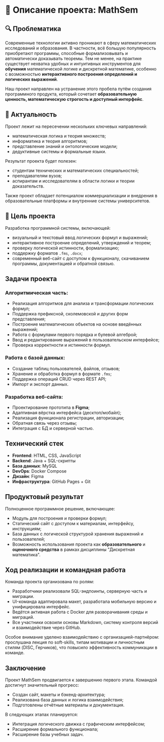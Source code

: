 # 📘 Описание проекта: MathSem

## 🔍 Проблематика

Современные технологии активно проникают в сферу математических исследований и образования. В частности, всё большую популярность приобретают программы, способные формализовывать и автоматически доказывать теоремы. Тем не менее, на практике существует нехватка удобных и интуитивных инструментов для **обучения** математической логике и дискретной математике, особенно с возможностью **интерактивного построения определений и логических выражений**.

Наш проект направлен на устранение этого пробела путём создания программного продукта, который сочетает **образовательную ценность, математическую строгость и доступный интерфейс**.

## 🎯 Актуальность

Проект лежит на пересечении нескольких ключевых направлений:
- математическая логика и теория множеств;
- информатика и теория алгоритмов;
- представление знаний и онтологические модели;
- дедуктивные системы и формальные языки.

Результат проекта будет полезен:
- студентам технических и математических специальностей;
- преподавателям вузов;
- аспирантам и исследователям в области логики и теории доказательств.

Также проект обладает потенциалом коммерциализации и внедрения в образовательные платформы и внутренние системы университетов.

## 🧭 Цель проекта

Разработка программной системы, включающей:
- визуальный и текстовый ввод логических формул и выражений;
- интерактивное построение определений, утверждений и теорем;
- проверку логической истинности, формализацию;
- поддержку форматов `.fms`, `.docx`;
- современный веб-сайт с доступом к функционалу, скачиванием программы, документацией и обратной связью.

## Задачи проекта

### Алгоритмическая часть:
- Реализация алгоритмов для анализа и трансформации логических формул;
- Поддержка префиксной, сколемовской и других форм представления;
- Построение математических объектов на основе введённых выражений;
- Работа с формулами первого порядка и булевой алгеброй;
- Ввод и редактирование выражений в пользовательском интерфейсе;
- Проверка корректности и истинности формул.

### Работа с базой данных:
- Создание таблиц пользователей, файлов, отзывов;
- Хранение и обработка формул в формате `.fms`;
- Поддержка операций CRUD через REST API;
- Импорт и экспорт данных.

### Разработка веб-сайта:
- Проектирование прототипа в **Figma**;
- Адаптивная вёрстка интерфейса (десктоп/мобайл);
- Реализация функционала регистрации, авторизации;
- Обратная связь через отзывы;
- Интеграция с БД и серверной частью.

## Технический стек

- **Frontend**: HTML, CSS, JavaScript  
- **Backend**: Java + SQL-скрипты  
- **База данных**: MySQL  
- **DevOps**: Docker Compose  
- **Дизайн**: Figma  
- **Инфраструктура**: GitHub Pages + Git  

## Продуктовый результат

Полноценное программное решение, включающее:

- Модуль для построения и проверки формул;
- Статический сайт с доступом к материалам, интерфейсу, инструкциям;
- База данных с логической структурой хранения выражений и пользователей;
- Возможность использования проекта как **образовательного** и **оценочного средства** в рамках дисциплины "Дискретная математика".

## Ход реализации и командная работа

Команда проекта организована по ролям:

- Разработчики реализовали SQL-эндпоинты, серверную часть и миграции.
- UI-команда адаптировала макет, разработала мобильную версию и унифицировала интерфейс.
- Ведётся активная работа с Docker для разворачивания среды и миграций.
- Все участники освоили основы Markdown, систему контроля версий и взаимодействие через GitHub.

Особое внимание уделено взаимодействию с организацией-партнёром: прослушана лекция по soft-skills, типам мотивации и личностным стилям (DISC, Герчиков), что повысило эффективность коммуникации в команде.

## Заключение

Проект MathSem продвигается к завершению первого этапа. Командой достигнут значительный прогресс:

- Создан сайт, макеты и бэкенд-архитектура;
- Реализована база данных и логика взаимодействия;
- Подготовлены отчётные материалы и документация.

В следующих этапах планируется:
- Интеграция логического движка с графическим интерфейсом;
- Расширение формального функционала;
- Расширение базы учебных задач.
